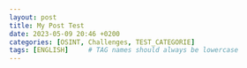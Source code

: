 ```yaml
---
layout: post
title: My Post Test
date: 2023-05-09 20:46 +0200
categories: [OSINT, Challenges, TEST_CATEGORIE]
tags: [ENGLISH]     # TAG names should always be lowercase
---
```

